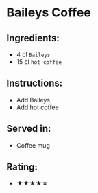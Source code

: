 # Baileys Coffee

## Ingredients:
- 4 cl `Baileys`
- 15 cl `hot coffee`

## Instructions:
- Add Baileys
- Add hot coffee

## Served in:
- Coffee mug

## Rating:
- ★★★★☆
